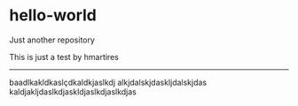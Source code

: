 # hello-world
Just another repository

This is just a test 
by hmartires

---- 
baadlkakldkaslçdkaldkjaslkdj
alkjdalskjdaskljdalskjdas
kaldjakljdaslkdjaskldjaslkdjaslkdjas
